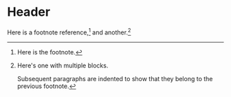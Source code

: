 <!-- TITLE: Les termes grammaticaux et linguistiques japonais-->
<!-- SUBTITLE: A quick summary of Termes Grammaticaux -->

# Header

Here is a footnote reference,[^1] and another.[^longnote]

[^1]: Here is the footnote.

[^longnote]: Here's one with multiple blocks.

    Subsequent paragraphs are indented to show that they belong to the previous footnote.
